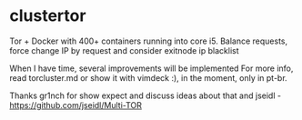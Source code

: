 # clustertor
Tor + Docker with 400+ containers running into core i5. Balance requests, force change IP by request and consider exitnode ip blacklist

When I have time, several improvements will be implemented
For more info, read torcluster.md or show it with vimdeck :), in the moment, only in pt-br.

Thanks gr1nch for show expect and discuss ideas about that and jseidl - https://github.com/jseidl/Multi-TOR
